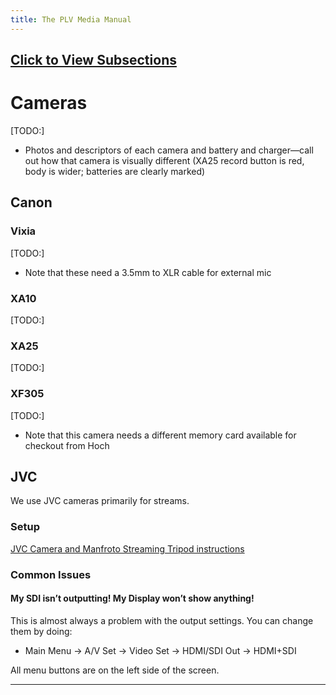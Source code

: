 ```yaml
---
title: The PLV Media Manual
---
```


## [Click to View Subsections](headers-h.7bmai9pwkh9p)

Cameras
=======

\[TODO:\]

*   Photos and descriptors of each camera and battery and charger—call out how that camera is visually different (XA25 record button is red, body is wider; batteries are clearly marked)

Canon
-----

### Vixia

\[TODO:\]

*   Note that these need a 3.5mm to XLR cable for external mic

### XA10

\[TODO:\]

### XA25

\[TODO:\]

### XF305

\[TODO:\]

*   Note that this camera needs a different memory card available for checkout from Hoch

JVC
---

We use JVC cameras primarily for streams.

### Setup

[JVC Camera and Manfroto Streaming Tripod instructions](https://www.google.com/url?q=https://docs.google.com/document/d/1tEeGrExoEoM0UwCHkSWTLOjBPLeZc--sqhEDyHGrvYc/edit?usp%3Dsharing&sa=D&source=editors&ust=1650573218879595&usg=AOvVaw2znO2DkJd0BhN06YfxEhZx)

### Common Issues

#### My SDI isn’t outputting! My Display won’t show anything!

This is almost always a problem with the output settings. You can change them by doing:

*   Main Menu -> A/V Set \-> Video Set \-> HDMI/SDI Out \-> HDMI+SDI

All menu buttons are on the left side of the screen.

* * *